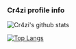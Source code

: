 ### Cr4zi profile info

<!--
**Cr4zi/Cr4zi** is a ✨ _special_ ✨ repository because its `README.md` (this file) appears on your GitHub profile.

Here are some ideas to get you started:

- 🔭 I’m currently working on werewolf discord bot
- 🌱 I’m currently learning tensorflow
- 👯 I’m looking to collaborate on ...
- 🤔 I’m looking for help with ...
- 💬 Ask me about ...
- 📫 How to reach me: Cr4zi#1238 on discord
- 😄 Pronouns: ...
- ⚡ Fun fact: ...
-->
![Cr4zi's github stats](https://github-readme-stats.vercel.app/api?username=Cr4zi&show_icons=true&theme=dark)

[![Top Langs](https://github-readme-stats.vercel.app/api/top-langs/?username=Cr4zi&layout=compact&theme=dark)](https://github.com/anuraghazra/github-readme-stats)

